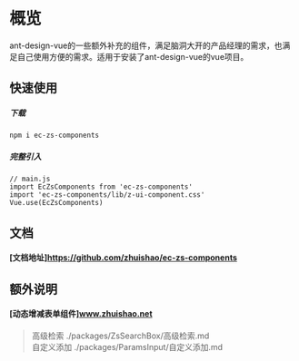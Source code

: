 # 概览

ant-design-vue的一些额外补充的组件，满足脑洞大开的产品经理的需求，也满足自己使用方便的需求。适用于安装了ant-design-vue的vue项目。

## 快速使用

##### 下载

```
npm i ec-zs-components
```

##### 完整引入

```
// main.js
import EcZsComponents from 'ec-zs-components'
import 'ec-zs-components/lib/z-ui-component.css'
Vue.use(EcZsComponents)
```

## 文档
#### [文档地址]https://github.com/zhuishao/ec-zs-components
## 额外说明
#### [动态增减表单组件]www.zhuishao.net

> 高级检索 ./packages/ZsSearchBox/高级检索.md  
> 自定义添加 ./packages/ParamsInput/自定义添加.md
